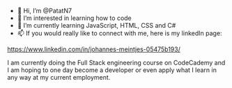 - 👋 Hi, I’m @PatatN7
- 👀 I’m interested in learning how to code
- 🌱 I’m currently learning JavaScript, HTML, CSS and C#
- 📫 If you would really like to connect with me, here is my linkedIn page:

https://www.linkedin.com/in/johannes-meintjes-05475b193/

I am currently doing the Full Stack engineering course on CodeCademy and I am hoping to one day become a developer or even apply what I learn in any way at my current employment.
